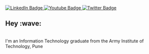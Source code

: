 <div id="badges">
  <a href="https://www.linkedin.com/in/nishu-rai-320852190/">
    <img src="https://img.shields.io/badge/LinkedIn-blue?style=for-the-badge&logo=linkedin&logoColor=white" alt="LinkedIn Badge"/>
  </a>
  <a href="https://github.com/nishu91020">
    <img src="https://img.shields.io/badge/Github-black?style=for-the-badge&logo=youtube&logoColor=white" alt="Youtube Badge"/>
  </a>
  <a href="https://medium.com/@rainishu111">
    <img src="https://img.shields.io/badge/Medium-red?style=for-the-badge&logo=twitter&logoColor=white" alt="Twitter Badge"/>
  </a>
</div>
<h2>Hey :wave:</h2> 
<br/>
I'm an Information Technology graduate from the Army Institute of Technology, Pune

